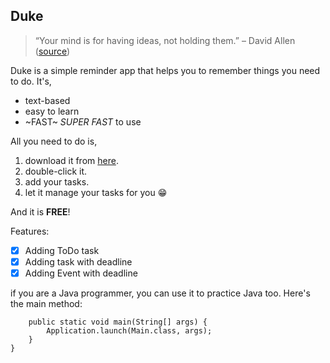 ## Duke

> “Your mind is for having ideas, not holding them.” – David Allen ([source](https://dansilvestre.com/productivity-quotes))

Duke is a simple reminder app that helps you to remember things you need to do. It's,
- text-based
- easy to learn
- ~FAST~ *SUPER FAST* to use

All you need to do is, 
1. download it from [here](https://github.com/Gibson0918/ip/releases).
2. double-click it.
3. add your tasks.
4. let it manage your tasks for you 😁

And it is **FREE**!

Features:
- [x] Adding ToDo task
- [x] Adding task with deadline
- [x] Adding Event with deadline

if you are a Java programmer, you can use it to practice Java too. Here's the main method:
```public class Launcher {
    public static void main(String[] args) {
        Application.launch(Main.class, args);
    }
}
```
